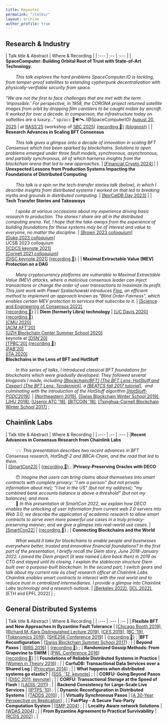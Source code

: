 ```yaml
---
title: Keynotes
permalink: "/talks/"
layout: archive
author_profile: true
---
```


## Research & Industry 

| Talk title & Abstract | Where &amp; Recording |
| :--- |  :-- | :--- |
| **SpaceComputer: Building Orbital Root of Trust with State-of-Art Technology.** <br><br> &emsp;&emsp; _This talk explores the hard problems SpaceComputer.IO is tackling, from tamper-proof satellites to extending cypherpunk decentralization with physically-verifiable security from space._<br><br>_"We are not the first to face challenges that are met with the term ‘impossible.’ For perspective, in 1958, the CORONA project returned satellite images from orbit by dropping film canisters to be caught midair by aircraft. It worked for over a decade. In comparison, the infrastructure today on sattelites are a luxury…"_ 𝕤𝕡/𝕒𝕔𝕔 🦇🔊🛰️ (@SpaceComputerIO) <a href="https://twitter.com/SpaceComputerIO/status/1958160469036019875?ref_src=twsrc%5Etfw">August 20, 2025</a><script async src="https://platform.twitter.com/widgets.js" charset="utf-8"></script> | at [BASS'25](https://lu.ma/BASS25) (workshop of [SBC 2025](https://www.sbc-conference.com/2025/)) [{recording 🎥}](https://www.youtube.com/watch?v=izADgtvgZnM&t=203s) [{blogpost}](https://blog.spacecomputer.io/recap-building-the-orbital-root-of-trust-w-dahlia-malkhi/) | 
| **Research Advances in Scaling BFT Consensus** <br><br> &emsp;&emsp; _This talk gives a glimpse onto a decade of innovation in scaling BFT Consensus which has been sparked by blockchains. Solutions to open problems emerged under three fault models, synchronous, asynchronous, and partially synchronous, all of which harnerss insights from the blockchain arena that led to new approaches._ | [[Financial Crypto 2024]](https://fc24.ifca.ai/program.html) |
| **Unexpected Lessons from Production Systems Impacting the Foundations of Distributed Computing** <br><br> &emsp;&emsp; _This talk is a spin on the tech-transfer stories talk (below), in which I describe insights from distributed systems I worked on that led to breaking myths and grounds in distributed computing._ | [[NorCalDB Day 2023]](https://www.microsoft.com/en-us/research/event/norcaldb-2023/) |
| **Tech Transfer Stories and Takeaways** <br><br> &emsp;&emsp; _I spoke at various occassions about my experience driving basic research to production. The stories I share are all in the distributed computing arena. Yet, I hope that the take-aways from the experience of building foundations for these systems may be of interest and value to everyone, no matter the discipline._ | [[Brown 2023 colloquium]](https://events.brown.edu/event/252258-dahlia-malkhi-research-flywheel-from-basic) <br> [[Duke 2023 colloquium]](https://pratt.duke.edu/about/events/71320) <br> UCSB 2023 colloquium <br> [[ICDCS keynote 2021]](https://icdcs2021.us/keynotes.html) <br> [[Cornell 2021 colloquium]](https://www.cs.cornell.edu/content/tech-transfer-stories-and-takeaways) <br> [[DISC keynote 2021]](http://www.disc-conference.org/wp/disc2021/program/) [{recording 🎥}](https://www.youtube.com/watch?v=9RRUQHymcJA)  |
| **Maximal Extractable Value (MEV) Protection on a DAG** <br><br> &emsp;&emsp; _Many cryptocurrency platforms are vulnerable to Maximal Extractable Value (MEV) attacks, where a malicious consensus leader can inject transactions or change the order of user transactions to maximize its profit. This joint work with Pawel Szalachowski introduces [Fino](https://arxiv.org/abs/2208.00940), an efficient method to implement an approach known as “Blind Order-Fairness”, which enables certain MEV protection to services that subscribe to it._ | [[Science and Engineering of Consensus 2022]](https://tselab.stanford.edu/workshop-sbc22/)  <br>[{recording 🎥}](https://www.youtube.com/watch?v=9WLoJRrnTsA&list=PL4XSNxeZhdqBBgqqokIdK4PcyPSl6t0rQ&index=6) |
| **Diem (formerly Libra) technology** | [[UC Davis 2020]](https://expolab.org/ecs189f-fall-2020/speakers.html) [{recording 🎥}](https://www.youtube.com/watch?v=WR7K3adIqbI&feature=youtu.be&ab_channel=ExpoLabatUCDavis) <br> [[CMU 2020]](https://ece.hosted.panopto.com/Panopto/Pages/Viewer.aspx?id=83b2040d-b937-4889-831e-ac6401292548) <br> [[ACM AFT'20]](https://aft.acm.org/program-2020) <br> [[UZH Blockchain Center Summer School 2020]](https://www.blockchain.uzh.ch/events/summer-school-deep-dive-into-blockchain/) <br> keynote at [[DSN'20]](https://dsn2020.webs.upv.es/final-program/keynotes/) <br> [[TPBC'20]](https://eventum.upf.edu/51585/detail/theory-and-practice-of-blockchains-online-weekly-seminar-series-.html) [{recording 🎥}](https://www.youtube.com/watch?v=S9oPB9j-UZU) <br>  [[FAB'20]](https://scfab.github.io/2020/index.html) <br> [[ITA 2020]](https://ita.ucsd.edu/ws/schedule2020/#d_5)   
**Blockchains in the Lens of BFT and HotStuff** <br><br> &emsp;&emsp; _In this series of talks, I introduced classical BFT foundations for blockchains which were gradually developed.  They followed several blogposts I made, including [[Blockchain/BFT]](https://dahliamalkhi.github.io/posts/2017/10/bft-blockchain/) [[The BFT Lens: HotStuff and Casper]](https://dahliamalkhi.github.io/posts/2018/03/bft-lens-casper/) [[The BFT Lens: Tendermint]](https://dahliamalkhi.github.io/posts/2018/04/BFT-lens-tndrmnt/), a [[BEATCS fall 2017 tutorial]](http://bulletin.eatcs.org/index.php/beatcs/article/view/506),  and culminating with the introduction of the HotStuff algorithm [[HotStuff-PODC2019]](https://arxiv.org/abs/1803.05069)._ | [[Northeastern 2019]](https://www.khoury.northeastern.edu/event/distinguished-speaker-blockchains-in-the-lens-of-bft/), [[Swiss Blockchain Winter School 2019]](https://blockchainschool.epfl.ch/), [[JHU 2018]](https://www.cs.jhu.edu/news-events/gerald-m-masson-distinguished-lecture-series/), [[Usenix ATC '18]](https://www.usenix.org/conference/atc18/presentation/malkhi), [[BITCOIN '18]](https://fc18.ifca.ai/bitcoin/index.html), [[Tsinghua-Cornell Blockchain Winter School 2017]](http://iiis.tsinghua.edu.cn/en/show-6611-1.html) ; 


## Chainlink Labs

| Talk title &  Abstract | Where &amp; Recording |
| :--- | :-- | :--- |
|**Recent Advances in Consensus Research from Chainlink Labs** <br><br> &emsp;&emsp; 💡💡 _This presentation describes two recent advances in BFT Consensus research, HotStuff-2 and BBCA-Chain, and the road that led to them._<br> | [[SmartCon23]](https://smartcon.chain.link/) | [{recording 🎥}](https://www.youtube.com/watch?v=iZjfYRH4fVM) ; 
|**Privacy-Preserving Oracles with DECO** <br><br> &emsp;&emsp; 😯 _Imagine that users can bring claims about themselves into smart contracts with complete privacy:  "I am a person" (but not private information about me); "I live in the US" (but not my address); "my combined bank accounts balance is above a threshold" (but not my balances); and more._<br> &emsp;&emsp; 🤔 _In this presentation at SmartCon 2022, we explain how DECO enables the unlocking of user information from current web 2.0 servers into Web 3.0; we describe the application of academic research to allow smart contracts to serve even more powerful use cases in a truly privacy-preserving manner; and we give a glimpse into real-world use cases._ | [[SmartCon22]](https://smartcon.chain.link/) | [{recording 🎥}](https://www.youtube.com/watch?v=eJqZQ2_VBzo) ; 
| **Connecting Blockchains and the World** <br><br> &emsp;&emsp; _What would it take for blockchains to enable people and businesses everywhere better, trusted and innovative financial foundations?  In the first part of the presentation, I briefly recall the Diem story, June 2018-January 2022. I joined the Diem project (it was named Libra back then) in 2019 as CTO and stayed until its closing. I explain the stablecoin structure Diem built over a purpose-built blockchain.  In the second part, I switch gears and talk about my current role as chief research officer at Chainlink Labs. Chainlink enables smart contracts to interact with the real world and to reduce trust in centralized intermediaries. I provide a glimpse into Chainlink Labs technology and a research outlook._ | [[Berkeley 2022]](https://rise.cs.berkeley.edu/events/), [[ICL 2022]](https://lsds.doc.ic.ac.uk/seminars), [ETH and EPFL 2022] | ; 

## General Distributed Systems

| Talk title & Abstract |  Where &amp; Recording |
| :--- | :--- | :-- | 
| **Flexible BFT and New Approaches in Byzantine Fault Tolerance** | [[Chicago Booth 2019]](https://bfi.uchicago.edu/event/cryptocurrencies-and-blockchains-conference/), [[Richard M. Karp Distinguished Lecture 2019]](https://simons.berkeley.edu/rmklectures2019-fall-3), [[CES 2019]](https://cryptoeconomicsystems.pubpub.org/), [[BC '19]](https://crypto.iacr.org/2019/affevents/blockchain/page.html), [[Tokenomics 2019]](http://tokenomics2019.org/infoattendees/invitedspeakers), [[SHE256 Conference 2019]](https://www.recolor.io/) | [{recording 🎥}](https://youtu.be/4np_2K8WNPU?t=4297) ; 
|**BFT Reconfiguration** | [[Swiss Blockchain Summer School 2017]](https://blockchain-summer.epfl.ch/) ; |
| **Beyond Paxos** |  [[BIRS 2016]](http://www.birs.ca/events/2016/5-day-workshops/) | [{recording 🎥}](http://www.birs.ca/events/2016/5-day-workshops/16w5152/videos/watch/201611290900-Malkhi.html) ; 
| **Randomized Gossip Methods: From Grapevine to SWIM**  |  [[PWL Conference 2016]](http://pwlconf.org) <br>[{recording 🎥}](https://youtu.be/Gxf5glthqrk?list=PLGRqfvsPiRShwIXMA5P3WR_9LgBOAdvw4)  |
| **Foundations of Reliable Distributed Systems in Practice** | [[Women in Theory 2016]](https://womenintheory.wordpress.com/) ; |
| **CorfuDB: Transactional Data Services over a Shared Log** | [[Princeton 2014]](https://www.cs.princeton.edu/events/event/corfudb-transactional-data-services-over-shared-log) ; |
| **What happens when distributed systems go elastic?** | [[SSS  '12, keynote]](https://cs.uwaterloo.ca/conferences/sss2012/index.html) ; |
| **CORFU: Going Beyond Paxos** | [[DISC 2011, keynote]](http://disc2011.dis.uniroma1.it/keynote.php?lang=eng) ; |
| **CORFU: Transactional Storage at the Speed of Flash** | [[LADIS '2011]](http://ladisworkshop.org/node/12) ; |
| **Backend Consistency for Large-Scale Live Services** | [[IPTPS '10]](http://www.usenix.org/events/iptps10/) ; |
| **Dynamic Reconfiguration in Distributed Systems** | [[TADDS 2010]](http://ccom.uprrp.edu/DISC2010/workshops.html) ; |
| **Virtually Synchronous Paxos** | [[A 30-Year Perspective on Replication]](http://www.inf.usi.ch/30YearsOfReplication/program.html) ; |
| **FairPlay - A Secure Two-Party Computation System** | [[SMP 2004]](http://www.zurich.ibm.com/~cca/smp2004/) ; |
| **Locality Aware network Solutions** | [[WDAS 2004]](http://lsirwww.epfl.ch/wdas2004/) ; |
| **From Byzantine Agreement to Practical Survivability** | [[RCDS 2002]](http://www.jaist.ac.jp/~defago/RCDS_2002/) ; |

